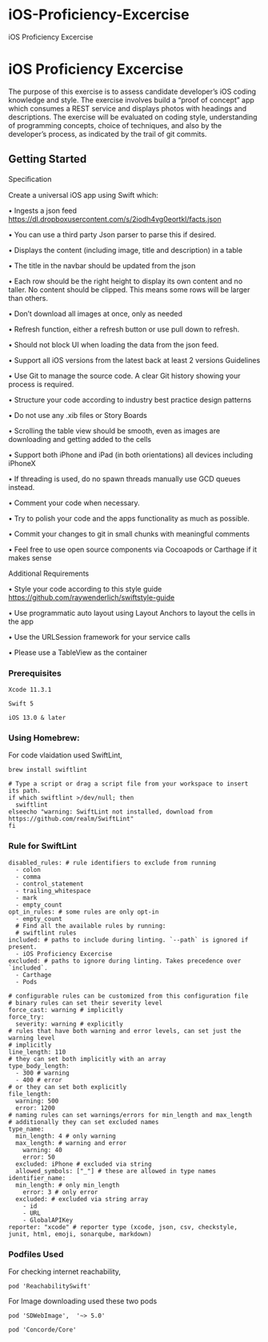 # iOS-Proficiency-Excercise
iOS Proficiency Excercise


# iOS Proficiency Excercise

The purpose of this exercise is to assess candidate developer’s iOS coding knowledge and style. The exercise involves build a “proof of concept” app which consumes a REST service and displays photos with headings and descriptions. The exercise will be evaluated on coding style, understanding of programming concepts, choice of techniques, and also by the developer’s process, as indicated by the trail of git commits.

## Getting Started

Speciﬁcation

Create a universal iOS app using Swift which:

• Ingests a json feed https://dl.dropboxusercontent.com/s/2iodh4vg0eortkl/facts.json

• You can use a third party Json parser to parse this if desired.

• Displays the content (including image, title and description) in a table

• The title in the navbar should be updated from the json

• Each row should be the right height to display its own content and no taller. No content should be clipped. This means some rows will be larger than others.

• Don’t download all images at once, only as needed

• Refresh function, either a refresh button or use pull down to refresh.

• Should not block UI when loading the data from the json feed.

• Support all iOS versions from the latest back at least 2 versions Guidelines

• Use Git to manage the source code. A clear Git history showing your process is required.

• Structure your code according to industry best practice design patterns

• Do not use any .xib files or Story Boards

• Scrolling the table view should be smooth, even as images are downloading and getting added to the cells

• Support both iPhone and iPad (in both orientations) all devices including iPhoneX

• If threading is used, do no spawn threads manually use GCD queues instead.

• Comment your code when necessary.

• Try to polish your code and the apps functionality as much as possible.

• Commit your changes to git in small chunks with meaningful comments

• Feel free to use open source components via Cocoapods or Carthage if it makes sense

Additional Requirements

• Style your code according to this style guide https://github.com/raywenderlich/swiftstyle-guide

• Use programmatic auto layout using Layout Anchors to layout the cells in the app

• Use the URLSession framework for your service calls

• Please use a TableView as the container

### Prerequisites

```
Xcode 11.3.1
```
```
Swift 5
```
```
iOS 13.0 & later
```

### Using Homebrew:
For code vlaidation used SwiftLint,
```
brew install swiftlint
```
```
# Type a script or drag a script file from your workspace to insert its path.
if which swiftlint >/dev/null; then
  swiftlint
elseecho "warning: SwiftLint not installed, download from https://github.com/realm/SwiftLint"
fi
```

### Rule for SwiftLint
```
disabled_rules: # rule identifiers to exclude from running
  - colon
  - comma
  - control_statement
  - trailing_whitespace
  - mark
  - empty_count
opt_in_rules: # some rules are only opt-in
  - empty_count
  # Find all the available rules by running:
  # swiftlint rules
included: # paths to include during linting. `--path` is ignored if present.
  - iOS Proficiency Excercise
excluded: # paths to ignore during linting. Takes precedence over `included`.
  - Carthage
  - Pods
  
# configurable rules can be customized from this configuration file
# binary rules can set their severity level
force_cast: warning # implicitly
force_try:
  severity: warning # explicitly
# rules that have both warning and error levels, can set just the warning level
# implicitly
line_length: 110
# they can set both implicitly with an array
type_body_length:
  - 300 # warning
  - 400 # error
# or they can set both explicitly
file_length:
  warning: 500
  error: 1200
# naming rules can set warnings/errors for min_length and max_length
# additionally they can set excluded names
type_name:
  min_length: 4 # only warning
  max_length: # warning and error
    warning: 40
    error: 50
  excluded: iPhone # excluded via string
  allowed_symbols: ["_"] # these are allowed in type names
identifier_name:
  min_length: # only min_length
    error: 3 # only error
  excluded: # excluded via string array
    - id
    - URL
    - GlobalAPIKey
reporter: "xcode" # reporter type (xcode, json, csv, checkstyle, junit, html, emoji, sonarqube, markdown)
```
### Podfiles Used

For checking internet reachability,
```
pod 'ReachabilitySwift'
```

For Image downloading used these two pods
```
pod 'SDWebImage',  '~> 5.0'
```
```
pod 'Concorde/Core'
```

